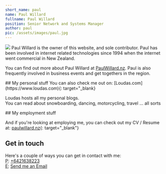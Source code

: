 ```yaml
---
short_name: paul
name: Paul Willard
fullname: Paul Willard
position: Senior Network and Systems Manager
author: paul
pic: /assets/images/paul.jpg
---
```

<img src="{{ site.url }}/{{ page.pic }}" class="float-left rounded-circle shadow-lg" />
Paul Willard is the owner of this website, and sole contributor. Paul has been involved in internet related technologies since 1994 when the internet went commercial in New Zealand.

You can find out more about Paul Willard at <a target="_blank" href="https://www.paulwillard.nz">PaulWillard.nz</a>. Paul is also frequently involved in business events and get togethers in the region.

<div class="row">
<div class="col-md-6" markdown="1">
## My personal stuff
You can also check me out on: 
[Loudas.com](https://www.loudas.com){: target="_blank}  

Loudas hosts all my personal blogs.  
You can read about snowboarding, dancing, motorcycling, travel ... all sorts
</div>
<div class="col-md-6" markdown="1">
## My employment stuff

And if you're looking at employing me, you can check out my CV / Resume at:
[paulwillard.nz](https://www.paulwillard.nz){: target="_blank"}
</div>
</div>


## Get in touch
Here's a couple of ways you can get in contact with me:  
<abbr title="Phone">P:</abbr> <a href="tel:+6421638223">+6421638223</a>  
<abbr title="Email">E:</abbr> <a data-mail="paul" href="#">Send me an Email</a>  
